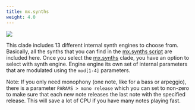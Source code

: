 ```yaml
---
title: mx.synths
weight: 4.0
---
```


<img src="/static/mx.synths.png" class="fr">

This clade includes 13 different internal synth engines to choose from. Basically, all the synths that you can find in the  [mx.synths script](https://github.com/schollz/mx.synths) are included here. Once you select the [mx.synths](#mx-synths) clade, you have an option to select with synth engine. Engine engine its own set of internal parameters that are modulated using the `mod[1-4]` parameters.

Note: If you only need monophony (one note, like for a bass or arpeggio), there is a parameter `PARAMS > mono release` which you can set to non-zero to make sure that each new note releases the last note with the specified release. This will save a lot of CPU if you have many notes playing fast.